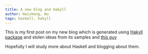 ```yaml
---
title: A new blog and Hakyll
author: Haisheng, Wu
tags: haskell, hakyll
---
```


This is my first post on my new blog which is generated using [Hakyll package](http://jaspervdj.be/hakyll/) and stolen ideas from its samples and [this guy](http://chrisdone.com/)

Hopefully I will study more about Haskell and blogging about them.
